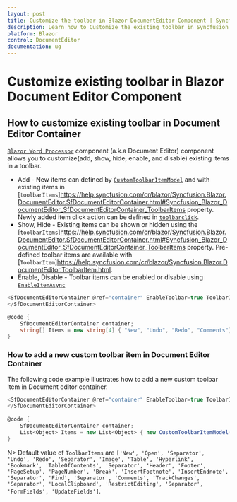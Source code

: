 ```yaml
---
layout: post
title: Customize the toolbar in Blazor DocumentEditor Component | Syncfusion
description: Learn how to Customize the existing toolbar in Syncfusion Blazor DocumentEditor component and much more.
platform: Blazor
control: DocumentEditor
documentation: ug
---
```

# Customize existing toolbar in Blazor Document Editor Component

## How to customize existing toolbar in Document Editor Container

[`Blazor Word Processor`](https://www.syncfusion.com/blazor-components/blazor-word-processor) component (a.k.a Document Editor) component allows you to customize(add, show, hide, enable, and disable) existing items in a toolbar.

* Add - New items can defined by [`CustomToolbarItemModel`](https://help.syncfusion.com/cr/blazor/Syncfusion.Blazor.DocumentEditor.CustomToolbarItemModel.html) and with existing items in [`toolbarItems`]https://help.syncfusion.com/cr/blazor/Syncfusion.Blazor.DocumentEditor.SfDocumentEditorContainer.html#Syncfusion_Blazor_DocumentEditor_SfDocumentEditorContainer_ToolbarItems property. Newly added item click action can be defined in [`toolbarclick`](https://help.syncfusion.com/cr/blazor/Syncfusion.Blazor.DocumentEditor.DocumentEditorContainerEvents.html#Syncfusion_Blazor_DocumentEditor_DocumentEditorContainerEvents_OnToolbarClick).
* Show, Hide - Existing items can be shown or hidden using the [`toolbarItems`]https://help.syncfusion.com/cr/blazor/Syncfusion.Blazor.DocumentEditor.SfDocumentEditorContainer.html#Syncfusion_Blazor_DocumentEditor_SfDocumentEditorContainer_ToolbarItems property. Pre-defined toolbar items are available with [`ToolbarItem`]https://help.syncfusion.com/cr/blazor/Syncfusion.Blazor.DocumentEditor.ToolbarItem.html.
* Enable, Disable -  Toolbar items can be enabled or disable using [`EnableItemAsync`](https://help.syncfusion.com/cr/blazor/Syncfusion.Blazor.DocumentEditor.ToolbarModule.html#Syncfusion_Blazor_DocumentEditor_ToolbarModule_EnableItemAsync_System_Int32_System_Boolean_)

```csharp
<SfDocumentEditorContainer @ref="container" EnableToolbar=true ToolbarItems="@Items">
</SfDocumentEditorContainer>

@code {
    SfDocumentEditorContainer container;
    string[] Items = new string[4] { "New", "Undo", "Redo", "Comments"};
}
```

### How to add a new custom toolbar item in Document Editor Container

 The following code example illustrates how to add a new custom toolbar item in Document editor container.

```csharp
<SfDocumentEditorContainer @ref="container" EnableToolbar=true ToolbarItems="@Items"> 
</SfDocumentEditorContainer> 
 
@code { 
    SfDocumentEditorContainer container; 
    List<Object> Items = new List<Object> { new CustomToolbarItemModel() { Id = "save", Text = "Save" }, "New", "Undo", "Redo", "Separator", "Image", "Table", "Hyperlink", "Bookmark", "TableOfContents", "Separator", "Header", "Footer", "PageSetup", "PageNumber", "Break", "InsertFootnote", "InsertEndnote", "Separator", "Find", "Separator", "Comments", "TrackChanges", "Separator", "LocalClipboard", "RestrictEditing", "Separator", "FormFields", "UpdateFields" }; 
} 
```

N> Default value of `ToolbarItems` are `['New', 'Open', 'Separator', 'Undo', 'Redo', 'Separator', 'Image', 'Table', 'Hyperlink', 'Bookmark', 'TableOfContents', 'Separator', 'Header', 'Footer', 'PageSetup', 'PageNumber', 'Break', 'InsertFootnote', 'InsertEndnote', 'Separator', 'Find', 'Separator', 'Comments', 'TrackChanges', 'Separator', 'LocalClipboard', 'RestrictEditing', 'Separator', 'FormFields', 'UpdateFields']`.
